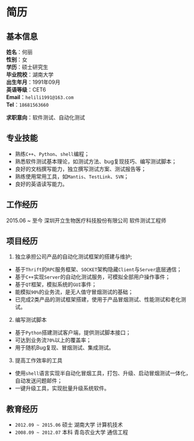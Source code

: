 # 简历

## 基本信息

**姓名**：何丽  
**性别**：女  
**学历**：硕士研究生  
**毕业院校**：湖南大学  
**出生年月**：1991年09月  
**英语等级**：CET6  
**Email**：`helili1991@163.com`  
**Tel**：`18681563660`  

**求职意向**：软件测试、自动化测试  

## 专业技能  

  + 熟练`C++`、`Python`、`shell`编程；  
  + 熟悉软件测试基本理论，如测试方法、bug复现技巧、编写测试脚本；  
  + 良好的文档撰写能力，独立撰写测试方案、测试报告等；  
  + 熟练使用常用工具，如`Mantis`、`TestLink`、`SVN`；  
  + 良好的英语读写能力。  

## 工作经历  

  2015.06 ~ 至今  深圳开立生物医疗科技股份有限公司  软件测试工程师  

## 项目经历  

  1. 独立承担公司产品的自动化测试框架的搭建与维护;  
  + 基于`Thrift`的`RPC`服务框架、`SOCKET`架构隐藏`Client`与`Server`底层通信；  
  + 基于`C++`实现`Server`的自动化测试服务，可模拟全部用户操作事件；  
  + 基于`QT`框架，模拟系统的`GUI`事件；  
  + 能模拟`90%`的业务流，是无人值守冒烟测试的基础；  
  + 已完成2类产品的测试框架搭建，使用于产品冒烟测试、性能测试和老化测试。  

  2. 编写测试脚本  
  + 基于`Python`搭建测试客户端，提供测试脚本接口；  
  + 可达到业务流`70%`以上的覆盖率；  
  + 用于随机Bug复现、冒烟测试、集成测试。  

  3. 提高工作效率的工具  
  + 使用`shell`语言实现半自动化冒烟工具，打包、升级、启动冒烟测试一体化，自动发送问题邮件；  
  + 一键升级工具，实现批量升级系统软件。  

## 教育经历

  + `2012.09 ~ 2015.06`   硕士  湖南大学        计算机技术  
  + `2008.09 ~ 2012.07`   本科  青岛农业大学    通信工程  
